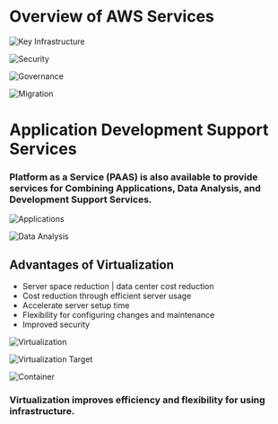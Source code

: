 # Overview of AWS Services


![Key Infrastructure](https://github.com/jsanon01/aws_services/blob/main/images/key_services.png)

![Security](https://github.com/jsanon01/aws_services/blob/main/images/security.png)

![Governance](https://github.com/jsanon01/aws_services/blob/main/images/governance.png)

![Migration](https://github.com/jsanon01/aws_services/blob/main/images/migration.png)


# Application Development Support Services

### Platform as a Service (PAAS) is also available to provide services for Combining Applications, Data Analysis, and Development Support Services.


![Applications](https://github.com/jsanon01/aws_services/blob/main/images/applications.png)

![Data Analysis](https://github.com/jsanon01/aws_services/blob/main/images/data_analysis.png)


## Advantages of Virtualization

- Server space reduction | data center cost reduction
- Cost reduction through efficient server usage
- Accelerate server setup time
- Flexibility for configuring changes and maintenance
- Improved security

![Virtualization](https://github.com/jsanon01/aws_services/blob/main/images/virtualization.png)

![Virtualization Target](https://github.com/jsanon01/aws_services/blob/main/images/target.png)

![Container](https://github.com/jsanon01/aws_services/blob/main/images/container.png)
### Virtualization improves efficiency and flexibility for using infrastructure.